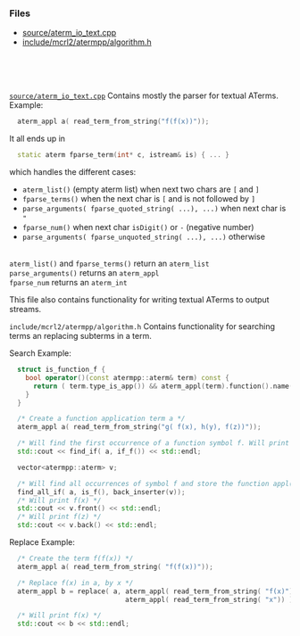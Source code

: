 ### Files
- [source/aterm_io_text.cpp](#source_aterm_io_text_cpp)
- [include/mcrl2/atermpp/algorithm.h](#include_mcrl2_atermpp_algorithm_h)


<br><br><br>

[`source/aterm_io_text.cpp`](doc/aterm__io__text_8cpp.html)<span id="source_aterm_io_text_cpp"></span> Contains mostly the parser for textual ATerms. Example:
```c++
  aterm_appl a( read_term_from_string("f(f(x))"));
```
It all ends up in
```c++
  static aterm fparse_term(int* c, istream& is) { ... }
```
which handles the different cases:

- `aterm_list()` (empty aterm list) when next two chars are `[` and `]`
- `fparse_terms()` when the next char is `[` and is not followed by `]`
- `parse_arguments( fparse_quoted_string( ...), ...)` when next char is `"`
- `fparse_num()` when next char `isDigit()` or `-` (negative number)
- `parse_arguments( fparse_unquoted_string( ...), ...)` otherwise

<br>`aterm_list()` and `fparse_terms()` return an `aterm_list`
<br>`parse_arguments()` returns an `aterm_appl`
<br>`fparse_num` returns an `aterm_int`

  This file also contains functionality for writing textual ATerms to output streams.




`include/mcrl2/atermpp/algorithm.h`<span id="include_mcrl2_atermpp_algorithm_h"></span> Contains functionality for searching terms an
  replacing subterms in a term.

Search Example:
```c++
  struct is_function_f {
    bool operator()(const atermpp::aterm& term) const {
      return ( term.type_is_app()) && aterm_appl(term).function().name() == "f";
    }
  }

  /* Create a function application term a */
  aterm_appl a( read_term_from_string("g( f(x), h(y), f(z))"));

  /* Will find the first occurrence of a function symbol f. Will print f(x) */
  std::cout << find_if( a, if_f()) << std::endl;

  vector<atermpp::aterm> v;

  /* Will find all occurrences of symbol f and store the function appl(s) in v */
  find_all_if( a, is_f(), back_inserter(v));
  /* Will print f(x) */
  std::cout << v.front() << std::endl;
  /* Will print f(z) */
  std::cout << v.back() << std::endl;

```

Replace Example:
```c++
  /* Create the term f(f(x)) */
  aterm_appl a( read_term_from_string( "f(f(x))"));

  /* Replace f(x) in a, by x */
  aterm_appl b = replace( a, aterm_appl( read_term_from_string( "f(x)")),
                             aterm_appl( read_term_from_string( "x")) );

  /* Will print f(x) */
  std::cout << b << std::endl;
```
